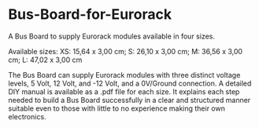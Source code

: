 # Bus-Board-for-Eurorack
A Bus Board to supply Eurorack modules available in four sizes. 

Available sizes:
XS: 15,64 x 3,00 cm;
S: 26,10 x 3,00 cm;
M: 36,56 x 3,00 cm;
L: 47,02 x 3,00 cm

The Bus Board can supply Eurorack modules with three distinct voltage levels, 5 Volt, 12 Volt, and -12 Volt, and a 0V/Ground connection.
A detailed DIY manual is available as a .pdf file for each size. It explains each step needed to build a Bus Board successfully in a clear and structured manner suitable even to those with little to no experience making their own electronics. 
